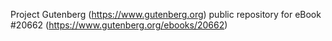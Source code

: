 Project Gutenberg (https://www.gutenberg.org) public repository for eBook #20662 (https://www.gutenberg.org/ebooks/20662)

